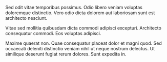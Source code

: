 Sed odit vitae temporibus possimus. Odio libero veniam voluptas doloremque distinctio. Vero odio dicta dolorem aut laboriosam sunt est architecto nesciunt.
 Vitae sed mollitia quibusdam dicta commodi adipisci excepturi. Architecto consequatur commodi. Eos voluptas adipisci.
 Maxime quaerat non. Quae consequatur placeat dolor et magni quod. Sed occaecati deleniti distinctio veniam nihil ut neque nostrum delectus. Ut similique deserunt fugiat rerum dolores. Sunt expedita in.